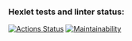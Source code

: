 ### Hexlet tests and linter status:
[![Actions Status](https://github.com/max0990hexlet/java-project-lvl1/workflows/hexlet-check/badge.svg)](https://github.com/max0990hexlet/java-project-lvl1/actions)
[![Maintainability](https://api.codeclimate.com/v1/badges/a99a88d28ad37a79dbf6/maintainability)](https://codeclimate.com/github/codeclimate/codeclimate/maintainability)